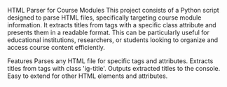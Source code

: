 HTML Parser for Course Modules
This project consists of a Python script designed to parse HTML files, specifically targeting course module information. It extracts titles from <a> tags with a specific class attribute and presents them in a readable format. This can be particularly useful for educational institutions, researchers, or students looking to organize and access course content efficiently.

Features
Parses any HTML file for specific tags and attributes.
Extracts titles from <a> tags with class 'ig-title'.
Outputs extracted titles to the console.
Easy to extend for other HTML elements and attributes.
